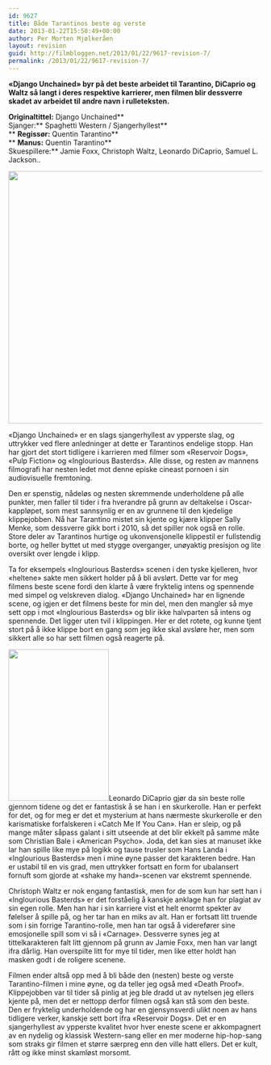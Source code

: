 ```yaml
---
id: 9627
title: Både Tarantinos beste og verste
date: 2013-01-22T15:50:49+00:00
author: Per Morten Mjølkeråen
layout: revision
guid: http://filmbloggen.net/2013/01/22/9617-revision-7/
permalink: /2013/01/22/9617-revision-7/
---
```

**«Django Unchained» byr på det beste arbeidet til Tarantino, DiCaprio og Waltz så langt i deres respektive karrierer, men filmen blir dessverre skadet av arbeidet til andre navn i rulleteksten.**

**Originaltittel:** Django Unchained**  
Sjanger:** Spaghetti Western / Sjangerhyllest**  
** **Regissør:** Quentin Tarantino**  
** **Manus:** Quentin Tarantino**  
Skuespillere:** Jamie Foxx, Christoph Waltz, Leonardo DiCaprio, Samuel L. Jackson..

<a href="http://filmbloggen.net/?attachment_id=9619" rel="attachment wp-att-9619"><img class="alignnone size-full wp-image-9619" src="http://filmbloggen.net/wp-content/uploads//2013/01/13.jpg" alt="" width="750" height="500" /></a>

«Django Unchained» er en slags sjangerhyllest av ypperste slag, og uttrykker ved flere anledninger at dette er Tarantinos endelige stopp. Han har gjort det stort tidligere i karrieren med filmer som «Reservoir Dogs», «Pulp Fiction» og «Inglourious Basterds». Alle disse, og resten av mannens filmografi har nesten ledet mot denne episke cineast pornoen i sin audiovisuelle fremtoning.

Den er spenstig, nådeløs og nesten skremmende underholdene på alle punkter, men faller til tider i fra hverandre på grunn av deltakelse i Oscar-kappløpet, som mest sannsynlig er en av grunnene til den kjedelige klippejobben. Nå har Tarantino mistet sin kjente og kjære klipper Sally Menke, som dessverre gikk bort i 2010, så det spiller nok også en rolle. Store deler av Tarantinos hurtige og ukonvensjonelle klippestil er fullstendig borte, og heller byttet ut med stygge overganger, unøyaktig presisjon og lite oversikt over lengde i klipp.

Ta for eksempels «Inglourious Basterds» scenen i den tyske kjelleren, hvor «heltene» sakte men sikkert holder på å bli avslørt. Dette var for meg filmens beste scene fordi den klarte å være fryktelig intens og spennende med simpel og velskreven dialog. «Django Unchained» har en lignende scene, og igjen er det filmens beste for min del, men den mangler så mye sett opp i mot «Inglourious Basterds» og blir ikke halvparten så intens og spennende. Det ligger uten tvil i klippingen. Her er det rotete, og kunne tjent stort på å ikke klippe bort en gang som jeg ikke skal avsløre her, men som sikkert alle so har sett filmen også reagerte på.

<a href="http://filmbloggen.net/?attachment_id=9620" rel="attachment wp-att-9620"><img class="alignleft size-medium wp-image-9620" src="http://filmbloggen.net/wp-content/uploads//2013/01/django-unchained-29-199x300.jpg" alt="" width="199" height="300" /></a>Leonardo DiCaprio gjør da sin beste rolle gjennom tidene og det er fantastisk å se han i en skurkerolle. Han er perfekt for det, og for meg er det et mysterium at hans nærmeste skurkerolle er den karismatiske forfalskeren i «Catch Me If You Can». Han er sleip, og på mange måter såpass galant i sitt utseende at det blir ekkelt på samme måte som Christian Bale i «American Psycho». Joda, det kan sies at manuset ikke lar han spille like mye på logikk og tause trusler som Hans Landa i «Inglourious Basterds» men i mine øyne passer det karakteren bedre. Han er ustabil til en vis grad, men uttrykker fortsatt en form for ubalansert fornuft som gjorde at «shake my hand»-scenen var ekstremt spennende.

Christoph Waltz er nok engang fantastisk, men for de som kun har sett han i «Inglourious Basterds» er det forståelig å kanskje anklage han for plagiat av sin egen rolle. Men han har i sin karriere vist et helt enormt spekter av følelser å spille på, og her tar han en miks av alt. Han er fortsatt litt truende som i sin forrige Tarantino-rolle, men han tar også å viderefører sine emosjonelle spill som vi så i «Carnage». Dessverre synes jeg at tittelkarakteren falt litt gjennom på grunn av Jamie Foxx, men han var langt ifra dårlig. Han overspilte litt for mye til tider, men like etter holdt han masken godt i de roligere scenene.

Filmen ender altså opp med å bli både den (nesten) beste og verste Tarantino-filmen i mine øyne, og da teller jeg også med «Death Proof». Klippejobben var til tider så pinlig at jeg ble dradd ut av nytelsen jeg ellers kjente på, men det er nettopp derfor filmen også kan stå som den beste. Den er fryktelig underholdende og har en gjensynsverdi ulikt noen av hans tidligere verker, kanskje sett bort ifra «Reservoir Dogs». Det er en sjangerhyllest av ypperste kvalitet hvor hver eneste scene er akkompagnert av en nydelig og klassisk Western-sang eller en mer moderne hip-hop-sang som straks gir filmen et større særpreg enn den ville hatt ellers. Det er kult, rått og ikke minst skamløst morsomt.

<div class="video-shortcode">
</div>